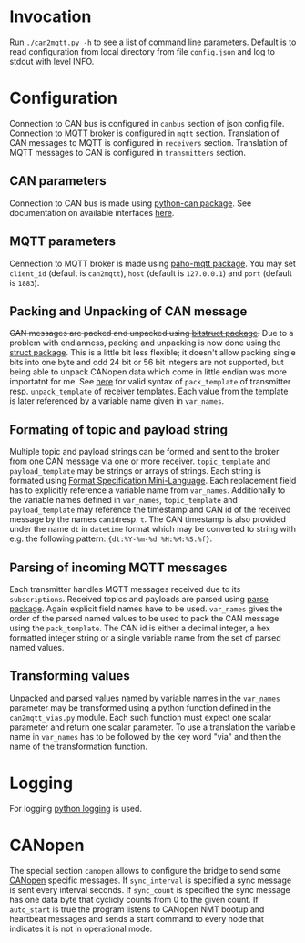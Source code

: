 # Invocation
Run `./can2mqtt.py -h` to see a list of command line parameters.
Default is to read configuration from local directory from file `config.json` and log to stdout with level INFO.

# Configuration
Connection to CAN bus is configured in `canbus` section of json config file.
Connection to MQTT broker is configured in `mqtt` section.
Translation of CAN messages to MQTT is configured in `receivers` section.
Translation of MQTT messages to CAN is configured in `transmitters` section.

## CAN parameters
Connection to CAN bus is made using [python-can package](http://python-can.readthedocs.io/en/latest/index.html).
See documentation on available interfaces [here](http://python-can.readthedocs.io/en/latest/interfaces.html).

## MQTT parameters
Cennection to MQTT broker is made using [paho-mqtt package](https://pypi.python.org/pypi/paho-mqtt).
You may set `client_id` (default is `can2mqtt`), `host` (default is `127.0.0.1`) and `port` (default is `1883`).

## Packing and Unpacking of CAN message
~~CAN messages are packed and unpacked using [bitstruct package](http://bitstruct.readthedocs.io/en/latest/#).~~
Due to a problem with endianness, packing and unpacking is now done using the [struct package](https://docs.python.org/2/library/struct.html).
This is a little bit less flexible; it doesn't allow packing single bits into one byte and odd 24 bit or 56 bit integers are not supported, but being able to unpack CANopen data which come in little endian was more importatnt for me.
See [here](https://docs.python.org/2/library/struct.html#format-strings) for valid syntax of `pack_template` of transmitter resp. `unpack_template` of receiver templates.
Each value from the template is later referenced by a variable name given in `var_names`.

## Formating of topic and payload string
Multiple topic and payload strings can be formed and sent to the broker from one CAN message via one or more receiver.
`topic_template` and `payload_template` may be strings or arrays of strings. Each string is formated using [Format Specification Mini-Language](https://docs.python.org/2/library/string.html#format-specification-mini-language).
Each replacement field has to explicitly reference a variable name from `var_names`.
Additionally to the variable names defined in `var_names`, `topic_template` and `payload_template` may reference the timestamp and CAN id of the received message by the names `canid`resp. `t`.
The CAN timestamp is also provided under the name `dt` in `datetime` format which may be converted to string with e.g. the following pattern: `{dt:%Y-%m-%d %H:%M:%S.%f}`.

## Parsing of incoming MQTT messages
Each transmitter handles MQTT messages received due to its `subscriptions`.
Received topics and payloads are parsed using [parse package](https://pypi.python.org/pypi/parse).
Again explicit field names have to be used.
`var_names` gives the order of the parsed named values to be used to pack the CAN message using the `pack_template`.
The CAN id is either a decimal integer, a hex formatted integer string or a single variable name from the set of parsed named values.

## Transforming values
Unpacked and parsed values named by variable names in the `var_names` parameter may be transformed using a python function defined in the `can2mqtt_vias.py` module.
Each such function must expect one scalar parameter and return one scalar parameter.
To use a translation the variable name in `var_names` has to be followed by the key word "via" and then the name of the transformation function.

# Logging
For logging [python logging](https://docs.python.org/2/library/logging.html) is used.

# CANopen
The special section `canopen` allows to configure the bridge to send some [CANopen](https://en.wikipedia.org/wiki/CANopen) specific messages.
If `sync_interval` is specified a sync message is sent every interval seconds. If `sync_count` is specified the sync message has one data byte that cyclicly counts from 0 to the given count.
If `auto_start` is true the program listens to CANopen NMT bootup and heartbeat messages and sends a start command to every node that indicates it is not in operational mode.
